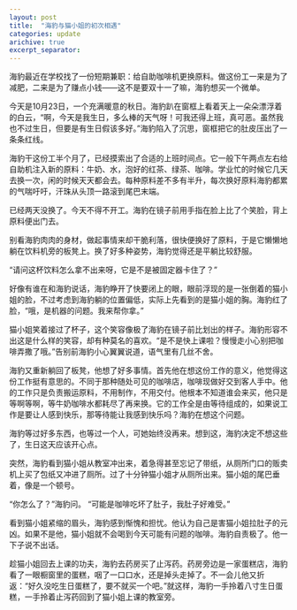 ```yaml
---
layout: post
title:  "海豹与猫小姐的初次相遇"
categories: update
arichive: true
excerpt_separator: 
---
```



海豹最近在学校找了一份短期兼职：给自助咖啡机更换原料。做这份工一来是为了减肥，二来是为了赚点小钱——这不是要双十一了嘛，海豹想买一个微单。

今天是10月23日，一个充满暖意的秋日。海豹趴在窗框上看着天上一朵朵漂浮着的白云，“啊，今天是我生日，多么棒的天气呀！可我还得上班，真可恶。虽然我也不过生日，但要是有生日假该多好。”海豹陷入了沉思，窗框把它的肚皮压出了一条条红线。

海豹干这份工半个月了，已经摸索出了合适的上班时间点。它一般下午两点左右给自助机注入新的原料：牛奶、水，泡好的红茶、绿茶、咖啡。学业忙的时候它几天去换一次，闲的时候天天都会去。每种原料差不多有半升，每次换好原料海豹都累的气喘吁吁，汗珠从头顶一路滚到尾巴末端。

已经两天没换了。今天不得不开工。海豹在镜子前用手指在脸上比了个笑脸，背上原料便出门去。

别看海豹肉肉的身材，做起事情来却干脆利落，很快便换好了原料，于是它懒懒地躺在饮料机旁的板凳上。换了好多种姿势，海豹觉得还是平躺比较舒服。

“请问这杯饮料怎么拿不出来呀，它是不是被固定器卡住了？”

好像有谁在和海豹说话，海豹睁开了快要闭上的眼，眼前浮现的是一张倒着的猫小姐的脸，不过考虑到海豹躺的位置偏低，实际上先看到的是猫小姐的胸。海豹红了脸，“哦，是机器的问题。我来帮你拿。”

猫小姐笑着接过了杯子，这个笑容像极了海豹在镜子前比划出的样子。海豹形容不出这是什么样的笑容，却有种莫名的喜欢。“是不是快上课啦？慢慢走小心别把咖啡弄撒了哦。”告别前海豹小心翼翼说道，语气里有几丝不舍。

海豹又重新躺回了板凳，他想了好多事情。首先他在想这份工作的意义，他觉得这份工作挺有意思的。不同于那种随处可见的咖啡店，咖啡现做好交到客人手中。他的工作只是负责搬运原料，不用制作，不用交付。他根本不知道谁会来买，他只是等啊等啊，等牛奶咖啡水都耗尽了再来换。它的工作全是由等待组成的，如果说工作是要让人感到快乐，那等待能让我感到快乐吗？海豹在想这个问题。

海豹等过好多东西，也等过一个人，可她始终没再来。想到这，海豹决定不想这些了，生日这天应该开心点。

突然，海豹看到猫小姐从教室冲出来，着急得甚至忘记了带纸，从厕所门口的贩卖机上买了包纸又冲进了厕所。过了十分钟猫小姐才从厕所出来。猫小姐的尾巴垂着，像是一个顿号。

“你怎么了？”海豹问。
“可能是咖啡吃坏了肚子，我肚子好难受。”

看到猫小姐紧缩的眉头，海豹感到惭愧和担忧。他认为自己是害猫小姐拉肚子的元凶。如果不是他，猫小姐就不会喝到今天可能有问题的咖啡。海豹自责极了。他一下子说不出话。

趁猫小姐回去上课的功夫，海豹去药房买了止泻药。药房旁边是一家蛋糕店，海豹看了一眼橱窗里的蛋糕，咽了一口口水，还是掉头走掉了。不一会儿他又折返：“好久没吃生日蛋糕了，要不就买一个吧。”就这样，海豹一手拎着八寸生日蛋糕，一手拎着止泻药回到了猫小姐上课的教室旁。
